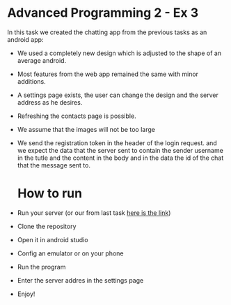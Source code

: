 # Advanced Programming 2 - Ex 3

In this task we created the chatting app from the previous tasks as an android app:

- We used a completely new design which is adjusted to the shape of an average android.
- Most features from the web app remained the same with minor additions.
- A settings page exists, the user can change the design and the server address as he desires.
- Refreshing the contacts page is possible.
- We assume that the images will not be too large
- We send the registration token in the header of the login request. and we expect the data that the server sent to contain the sender username in the tutle and the content in the body and in the data the id of the chat that the message sent to.
  

  # How to run
- Run your server (or our from last task [here is the link](https://github.com/AP2-group/ap2-ex2))
- Clone the repository
- Open it in android studio
- Config an emulator or on your phone
- Run the program
- Enter the server addres in the settings page
- Enjoy!
